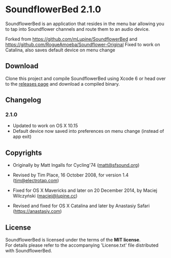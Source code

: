 # SoundflowerBed 2.1.0

SoundflowerBed is an application that resides in the menu bar allowing you to tap into Soundflower channels and route them to an audio device.

Forked from https://github.com/mLupine/SoundflowerBed and https://github.com/RogueAmoeba/Soundflower-Original
Fixed to work on Catalina, also saves default device on menu change 

## Download

Clone this project and compile SoundflowerBed using Xcode 6 or head over to the [releases page](https://github.com/anastasiuspernat/SoundflowerBed/releases/) and download a compiled binary.

## Changelog

### 2.1.0

* Updated to work on OS X 10.15
* Default device now saved into preferences on menu change (instead of app exit)

## Copyrights

* Originally by Matt Ingalls for Cycling'74 (<matt@sfsound.org>)

* Revised by Tim Place, 16 October 2008, for version 1.4 (<tim@electrotap.com>)

* Fixed for OS X Mavericks and later on 20 December 2014, by Maciej Wilczyński (<maciej@lupine.cc>)

* Revised and fixed for OS X Catalina and later by Anastasiy Safari (https://anastasiy.com)


## License

SoundflowerBed is licensed under the terms of the **MIT license**.  
For details please refer to the accompanying 'License.txt' file distributed with SoundflowerBed.


